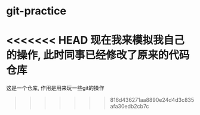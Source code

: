 # git-practice

<<<<<<< HEAD
现在我来模拟我自己的操作, 此时同事已经修改了原来的代码仓库
=======
这是一个仓库, 作用是用来玩一些git的操作
>>>>>>> 816d436271aa8890e24d4d3c835afa30edb2cb7c
